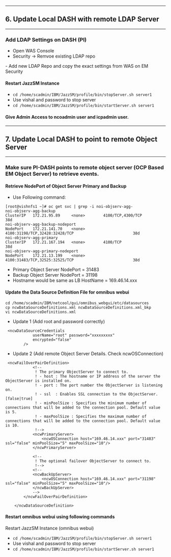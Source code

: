 

------
## 6. Update Local DASH with remote LDAP Server
------
### Add LDAP Settings on DASH (PI)
- Open WAS Console
- Security -> Remvoe existing LDAP repo
<MISSING SCREENSHOT>
- Add new LDAP Repo and copy the exact settings from WAS on EM Security
<MISSING SCREENSHOT>

#### Restart JazzSM Instance
- `cd /home/scadmin/IBM/JazzSM/profile/bin/stopServer.sh server1`
- Use vishal and password to stop server
- `cd /home/scadmin/IBM/JazzSM/profile/bin/startServer.sh server1`

#### Give Admin Access to ncoadmin user and icpadmin user.



------
## 7. Update Local DASH to point to remote Object Server
------

### Make sure PI-DASH points to remote object server (OCP Based EM Object Server) to retrieve events.

#### Retrieve NodePort of Object Server Primary and Backup

- Use Following command:
```
[root@vishnfs1 ~]# oc get svc | grep -i noi-objserv-agg-
noi-objserv-agg-backup                                           ClusterIP   172.21.95.89     <none>        4100/TCP,4300/TCP                                       38d
noi-objserv-agg-backup-nodeport                                  NodePort    172.21.141.70    <none>        4100:31198/TCP,32428:32428/TCP                          38d
noi-objserv-agg-primary                                          ClusterIP   172.21.167.194   <none>        4100/TCP                                                38d
noi-objserv-agg-primary-nodeport                                 NodePort    172.21.13.199    <none>        4100:31483/TCP,32525:32525/TCP                          38d

```
- Primary Object Server NodePort = 31483
- Backup Object Server NodePort = 31198
- Hostname would be same as LB HostName = 169.46.14.xxx 

#### Update the Data Source Definition File for omnibus webui

```
cd /home/scadmin/IBM/netcool/gui/omnibus_webgui/etc/datasources
cp ncwDataSourceDefinitions.xml ncwDataSourceDefinitions.xml_bkp
vi ncwDataSourceDefinitions.xml
```

- Update 1 (Add root and password correctly)

```
 <ncwDataSourceCredentials
            userName="root" password="xxxxxxxxx"
            encrypted="false"
        />
```
- Update 2 (Add remote Object Server Details. Check ncwOSConnection)        
```
 <ncwFailOverPairDefinition>
            <!--
             ! The primary ObjectServer to connect to.
             ! - host : The hostname or IP address of the server the ObjectServer is installed on.
             ! - port : The port number the ObjectServer is listening on.
             ! - ssl  : Enables SSL connection to the ObjectServer. [false|true]
             ! - minPoolSize : Specifies the minimum number of connections that will be added to the connection pool. Default value is 5.
             ! - maxPoolSize : Specifies the maximum number of connections that will be added to the connection pool. Default value is 10.
             !-->
            <ncwPrimaryServer>
                <ncwOSConnection host="169.46.14.xxx" port="31483" ssl="false" minPoolSize="5" maxPoolSize="10"/>
            </ncwPrimaryServer>

            <!--
             ! The optional failover ObjectServer to connect to.
             !-->
            <!--
            <ncwBackUpServer>
                <ncwOSConnection host="169.46.14.xxx" port="31198" ssl="false" minPoolSize="5" maxPoolSize="10"/>
            </ncwBackUpServer>
            -->
        </ncwFailOverPairDefinition>

    </ncwDataSourceDefinition>
```

#### Restart omnibus webui using following commands
 
Restart JazzSM Instance (omnibus webui)
- `cd /home/scadmin/IBM/JazzSM/profile/bin/stopServer.sh server1`
- Use vishal and password to stop server
- `cd /home/scadmin/IBM/JazzSM/profile/bin/startServer.sh server1`

